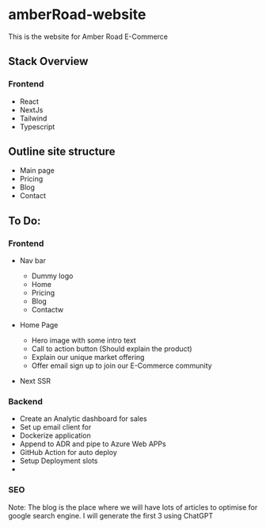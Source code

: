 # amberRoad-website
This is the website for Amber Road E-Commerce 

## Stack Overview

### Frontend
- React
- NextJs
- Tailwind
- Typescript

## Outline site structure

- Main page
- Pricing
- Blog
- Contact 

## To Do: 
 
 ### Frontend
- Nav bar
    - Dummy logo
    - Home
    - Pricing 
    - Blog
    - Contactw

- Home Page
    - Hero image with some intro text
    - Call to action button (Should explain the product)
    - Explain our unique market offering
    - Offer email sign up to join our E-Commerce community

- Next SSR 

### Backend

- Create an Analytic dashboard for sales
- Set up email client for 
- Dockerize application
- Append to ADR and pipe to Azure Web APPs
- GitHub Action for auto deploy
- Setup Deployment slots
- 

### SEO
Note: The blog is the place where we will have lots of articles to optimise for google search engine. I will generate the first 3 using 
ChatGPT

